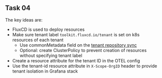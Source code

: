 ## Task 04

The key ideas are:
- FluxCD is used to deploy resources
- Make sure tenant label `toolkit.fluxcd.io/tenant` is set on k8s resources of each tenant
  - Use commonMetadata field on the [tenant repository sync](../task02/tenants/base/common/sync.yaml)
  - Optional: create ClusterPolicy to prevent creation of resources without specifying tenant label
- Create a resource attribute for the tenant ID in the OTEL config
- Use the tenant-id resource attribute in `X-Scope-OrgID` header to provide tenant isolation in Grafana stack

